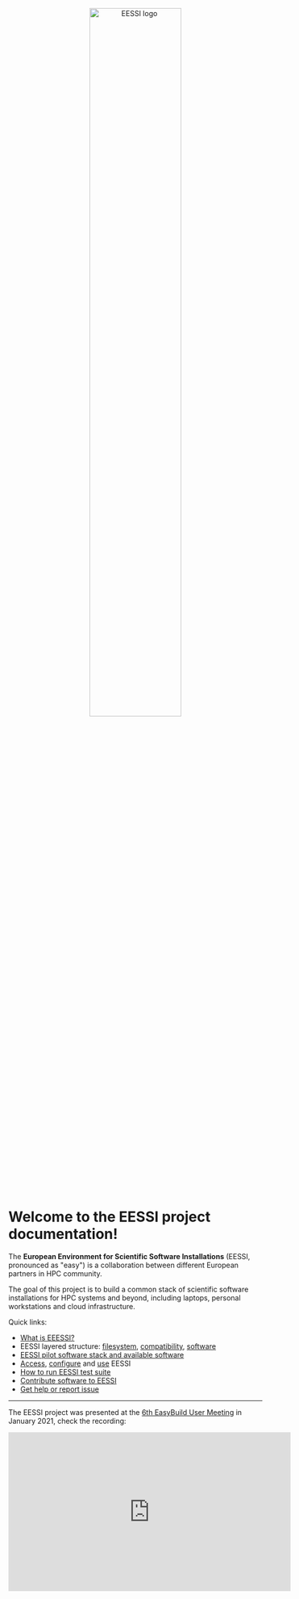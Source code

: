<p align="center">
  <img width="60%" src="img/logos/EESSI_logo_horizontal.jpg" alt="EESSI logo">
</p>

# Welcome to the EESSI project documentation!

The **European Environment for Scientific Software Installations** (EESSI, pronounced as "easy") is a collaboration between different European partners in HPC community.

The goal of this project is to build a common stack of scientific software installations for HPC systems and beyond, including laptops,
personal workstations and cloud infrastructure.

Quick links:

* [What is EEESSI?](overview.md)
* EESSI layered structure: [filesystem](filesystem_layer.md), [compatibility](compatibility_layer.md), [software](software_layer.md)
* [EESSI pilot software stack and available software](pilot.md)
* [Access](getting_access/is_eessi_accessible.md), [configure](setting_up_environment.md) and [use](basic_commands.md) EESSI
* [How to run EESSI test suite](index.md)
* [Contribute software to EESSI](adding_software.md)
* [Get help or report issue](support.md)


---

The EESSI project was presented at the [6th EasyBuild User Meeting](https://easybuild.io/eum21/) in January 2021, check the recording:

<div align="center"><iframe width="560" height="315" src="https://www.youtube.com/embed/1CXwzIW_MsU" title="YouTube video player" frameborder="0" allow="accelerometer; autoplay; clipboard-write; encrypted-media; gyroscope; picture-in-picture" allowfullscreen></iframe></div>
